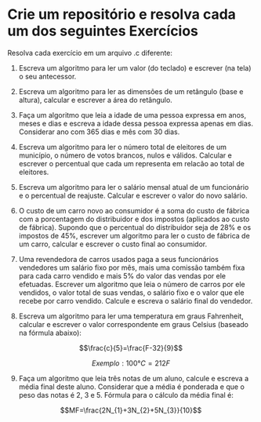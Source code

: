 # Crie um repositório e resolva cada um dos seguintes Exercícios

Resolva cada exercício em um arquivo .c diferente:

1. Escreva um algoritmo para ler um valor (do teclado) e escrever (na tela) o seu antecessor.

2. Escreva um algoritmo para ler as dimensões de um retângulo (base e altura), calcular e escrever a área do
retângulo.

3. Faça um algoritmo que leia a idade de uma pessoa expressa em anos, meses e dias e escreva a idade dessa
pessoa expressa apenas em dias. Considerar ano com 365 dias e mês com 30 dias.

4. Escreva um algoritmo para ler o número total de eleitores de um município, o número de votos brancos, nulos
e válidos. Calcular e escrever o percentual que cada um representa em relacão ao total de eleitores.

5. Escreva um algoritmo para ler o salário mensal atual de um funcionário e o percentual de reajuste. Calcular
e escrever o valor do novo salário.

6. O custo de um carro novo ao consumidor é a soma do custo de fábrica com a porcentagem do distribuidor e dos impostos (aplicados ao custo de fábrica). Supondo que o percentual do distribuidor seja de 28% e os impostos de 45%, escrever um algoritmo para ler o custo de fábrica de um carro, calcular e escrever o custo
final ao consumidor.

7. Uma revendedora de carros usados paga a seus funcionários vendedores um salário fixo por mês, mais uma comissão também fixa para cada carro vendido e mais 5% do valor das vendas por ele efetuadas. Escrever um algoritmo que leia o número de carros por ele vendidos, o valor total de suas vendas, o salário fixo e o valor que ele recebe por carro vendido. Calcule e escreva o salário final do vendedor.

8. Escreva um algoritmo para ler uma temperatura em graus Fahrenheit, calcular e escrever o valor correspondente em graus Celsius (baseado na fórmula abaixo):

$$\frac{c}{5}=\frac{F-32}{9}$$

$$Exemplo: 100°C=212F$$

9. Faça um algoritmo que leia três notas de um aluno, calcule e escreva a média final deste aluno. Considerar que a média é ponderada e que o peso das notas é 2, 3 e 5. Fórmula para o cálculo da média final é:

$$MF=\frac{2N_{1}+3N_{2}+5N_{3}}{10}$$
